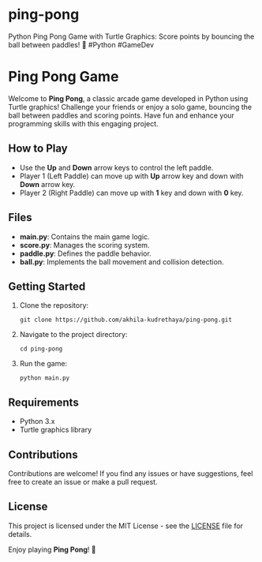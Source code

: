 # ping-pong
Python Ping Pong Game with Turtle Graphics: Score points by bouncing the ball between paddles! 🏓 #Python #GameDev

# Ping Pong Game

Welcome to **Ping Pong**, a classic arcade game developed in Python using Turtle graphics! Challenge your friends or enjoy a solo game, bouncing the ball between paddles and scoring points. Have fun and enhance your programming skills with this engaging project.

## How to Play

- Use the **Up** and **Down** arrow keys to control the left paddle.
- Player 1 (Left Paddle) can move up with **Up** arrow key and down with **Down** arrow key.
- Player 2 (Right Paddle) can move up with **1** key and down with **0** key.

## Files

- **main.py**: Contains the main game logic.
- **score.py**: Manages the scoring system.
- **paddle.py**: Defines the paddle behavior.
- **ball.py**: Implements the ball movement and collision detection.

## Getting Started

1. Clone the repository:
   ```
   git clone https://github.com/akhila-kudrethaya/ping-pong.git
   ```
2. Navigate to the project directory:
   ```
   cd ping-pong
   ```
3. Run the game:
   ```
   python main.py
   ```

## Requirements

- Python 3.x
- Turtle graphics library

## Contributions

Contributions are welcome! If you find any issues or have suggestions, feel free to create an issue or make a pull request.

## License

This project is licensed under the MIT License - see the [LICENSE](LICENSE) file for details.

Enjoy playing **Ping Pong**! 🏓
